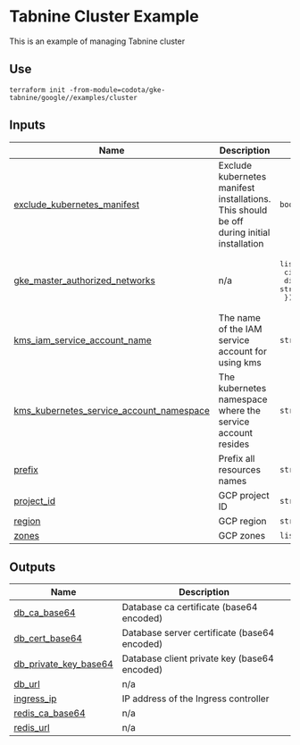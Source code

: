 # Tabnine Cluster Example

This is an example of managing Tabnine cluster

## Use

`terraform init -from-module=codota/gke-tabnine/google//examples/cluster`

<!-- BEGIN_TF_DOCS -->
## Inputs

| Name | Description | Type | Default | Required |
|------|-------------|------|---------|:--------:|
| <a name="input_exclude_kubernetes_manifest"></a> [exclude\_kubernetes\_manifest](#input\_exclude\_kubernetes\_manifest) | Exclude kubernetes manifest installations. This should be off during initial installation | `bool` | `false` | no |
| <a name="input_gke_master_authorized_networks"></a> [gke\_master\_authorized\_networks](#input\_gke\_master\_authorized\_networks) | n/a | <pre>list(object({<br>    cidr_block   = string,<br>    display_name = string<br>  }))</pre> | n/a | yes |
| <a name="input_kms_iam_service_account_name"></a> [kms\_iam\_service\_account\_name](#input\_kms\_iam\_service\_account\_name) | The name of the IAM service account for using kms | `string` | n/a | yes |
| <a name="input_kms_kubernetes_service_account_namespace"></a> [kms\_kubernetes\_service\_account\_namespace](#input\_kms\_kubernetes\_service\_account\_namespace) | The kubernetes namespace where the service account resides | `string` | n/a | yes |
| <a name="input_prefix"></a> [prefix](#input\_prefix) | Prefix all resources names | `string` | `"tabnine-self-hosted"` | no |
| <a name="input_project_id"></a> [project\_id](#input\_project\_id) | GCP project ID | `string` | n/a | yes |
| <a name="input_region"></a> [region](#input\_region) | GCP region | `string` | n/a | yes |
| <a name="input_zones"></a> [zones](#input\_zones) | GCP zones | `list(string)` | n/a | yes |

## Outputs

| Name | Description |
|------|-------------|
| <a name="output_db_ca_base64"></a> [db\_ca\_base64](#output\_db\_ca\_base64) | Database ca certificate (base64 encoded) |
| <a name="output_db_cert_base64"></a> [db\_cert\_base64](#output\_db\_cert\_base64) | Database server certificate (base64 encoded) |
| <a name="output_db_private_key_base64"></a> [db\_private\_key\_base64](#output\_db\_private\_key\_base64) | Database client private key (base64 encoded) |
| <a name="output_db_url"></a> [db\_url](#output\_db\_url) | n/a |
| <a name="output_ingress_ip"></a> [ingress\_ip](#output\_ingress\_ip) | IP address of the Ingress controller |
| <a name="output_redis_ca_base64"></a> [redis\_ca\_base64](#output\_redis\_ca\_base64) | n/a |
| <a name="output_redis_url"></a> [redis\_url](#output\_redis\_url) | n/a |
<!-- END_TF_DOCS -->

